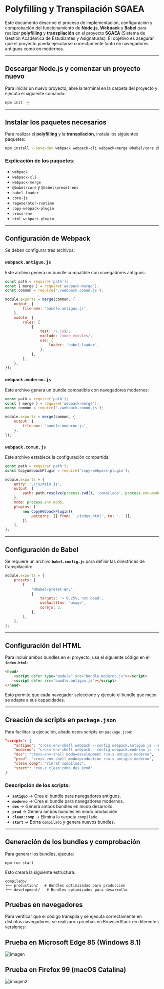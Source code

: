 # Polyfilling y Transpilación SGAEA

Este documento describe el proceso de implementación, configuración y comprobación del funcionamiento de **Node.js**, **Webpack** y **Babel** para realizar **polyfilling** y **transpilación** en el proyecto **SGAEA** (Sistema de Gestión Académica de Estudiantes y Asignaturas). El objetivo es asegurar que el proyecto pueda ejecutarse correctamente tanto en navegadores antiguos como en modernos.

---

## Descargar Node.js y comenzar un proyecto nuevo
Para iniciar un nuevo proyecto, abre la terminal en la carpeta del proyecto y ejecuta el siguiente comando:

```sh
npm init -y
```

---

## Instalar los paquetes necesarios
Para realizar el **polyfilling** y la **transpilación**, instala los siguientes paquetes:

```sh
npm install --save-dev webpack webpack-cli webpack-merge @babel/core @babel/preset-env babel-loader core-js regenerator-runtime copy-webpack-plugin cross-env html-webpack-plugin
```

### Explicación de los paquetes:

- `webpack` 
- `webpack-cli`
- `webpack-merge`
- `@babel/core` y `@babel/preset-env`
- `babel-loader` 
- `core-js` 
- `regenerator-runtime` 
- `copy-webpack-plugin`
- `cross-env` 
- `html-webpack-plugin` 

---

## Configuración de Webpack
Se deben configurar tres archivos:

### **`webpack.antiguo.js`**
Este archivo genera un bundle compatible con navegadores antiguos:

```js
const path = require('path');
const { merge } = require('webpack-merge');
const common = require('./webpack.comun.js');

module.exports = merge(common, {
    output: {
        filename: 'bundle.antiguo.js',
    },
    module: {
        rules: [
            {
                test: /\.js$/,
                exclude: /node_modules/,
                use: {
                    loader: 'babel-loader',
                },
            },
        ],
    },
});
```

### **`webpack.moderno.js`**
Este archivo genera un bundle compatible con navegadores modernos:

```js
const path = require('path');
const { merge } = require('webpack-merge');
const common = require('./webpack.comun.js');

module.exports = merge(common, {
    output: {
        filename: 'bundle.moderno.js',
    },
});
```

### **`webpack.comun.js`**
Este archivo establece la configuración compartida:

```js
const path = require('path');
const CopyWebpackPlugin = require('copy-webpack-plugin');

module.exports = {
    entry: './js/main.js',
    output: {
        path: path.resolve(process.cwd(), 'compilado', process.env.modo),
    },
    mode: process.env.modo,
    plugins: [
        new CopyWebpackPlugin({
            patterns: [{ from: './index.html', to: '.' }],
        }),
    ],
};
```

---

## Configuración de Babel
Se requiere un archivo **`babel.config.js`** para definir las directrices de transpilación:

```js
module.exports = {
    presets: [
        [
            '@babel/preset-env',
            {
                targets: '> 0.25%, not dead',
                useBuiltIns: 'usage',
                corejs: 3,
            },
        ],
    ],
};
```

---

## Configuración del HTML
Para incluir ambos bundles en el proyecto, usa el siguiente código en el **`index.html`**:

```html
<head>
    <script defer type="module" src="bundle.moderno.js"></script>
    <script defer src="bundle.antiguo.js"></script>
</head>
```

Esto permite que cada navegador seleccione y ejecute el bundle que mejor se adapte a sus capacidades.

---

## Creación de scripts en `package.json`
Para facilitar la ejecución, añade estos scripts en `package.json`:

```json
"scripts": {
    "antiguo": "cross-env-shell webpack --config webpack.antiguo.js --mode $modo",
    "moderno": "cross-env-shell webpack --config webpack.moderno.js --mode $modo",
    "des": "cross-env-shell modo=development run-s antiguo moderno",
    "prod": "cross-env-shell modo=production run-s antiguo moderno",
    "clean:comp": "rimraf compilado",
    "start": "run-s clean:comp des prod"
}
```

### Descripción de los scripts:
- **`antiguo`** → Crea el bundle para navegadores antiguos.
- **`moderno`** → Crea el bundle para navegadores modernos.
- **`des`** → Genera ambos bundles en modo desarrollo.
- **`prod`** → Genera ambos bundles en modo producción.
- **`clean:comp`** → Elimina la carpeta `compilado`.
- **`start`** → Borra `compilado` y genera nuevos bundles.

---

## Generación de los bundles y comprobación
Para generar los bundles, ejecuta:

```sh
npm run start
```

Esto creará la siguiente estructura:

```
compilado/
├── production/   # Bundles optimizados para producción
└── development/   # Bundles optimizados para desarrollo
```


## Pruebas en navegadores

Para verificar que el código transpila y se ejecuta correctamente en distintos navegadores, se realizaron pruebas en BrowserStack en diferentes versiones:

## Prueba en Microsoft Edge 85 (Windows 8.1)

![imagen](img\img1.png)

## Prueba en Firefox 99 (macOS Catalina)

![imagen2](img\img2.png)

